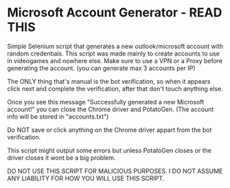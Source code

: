 # Microsoft Account Generator - READ THIS
Simple Selenium script that generates a new outlook/microsoft account with random credentials.
This script was made mainly to create accounts to use in videogames and nowhere else.
Make sure to use a VPN or a Proxy before generating the account. (you can generate max 3 accounts per IP)

The ONLY thing that's manual is the bot verification, so when it appears click next and complete the verification, after that don't touch anything else.

Once you see this message "Successfully generated a new Microsoft account!" you can close the Chrome driver and PotatoGen. (The account info will be stored in "accounts.txt")

Do NOT save or click anything on the Chrome driver appart from the bot verification.

This script might output some errors but unless PotatoGen closes or the driver closes it wont be a big problem.

DO NOT USE THIS SCRIPT FOR MALICIOUS PURPOSES. I DO NOT ASSUME ANY LIABILITY FOR HOW YOU WILL USE THIS SCRIPT.
